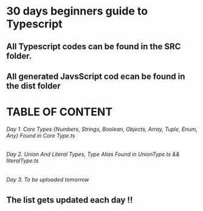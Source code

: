 # 30 days beginners guide to Typescript

## All Typescript codes can be found in the SRC folder.
## All generated JavsScript cod ecan be found in the dist folder

# TABLE OF CONTENT

###### Day 1. Core Types   {Numbers, Strings, Boolean, Objects, Array, Tuple, Enum, Any}      Found in Core Type.ts
###### Day 2. Union And Literal Types, Type Alias                                             Found in UnionType.ts && literalType.ts
###### Day 3. To be uploaded tomorrow





## The list gets updated each day !!
